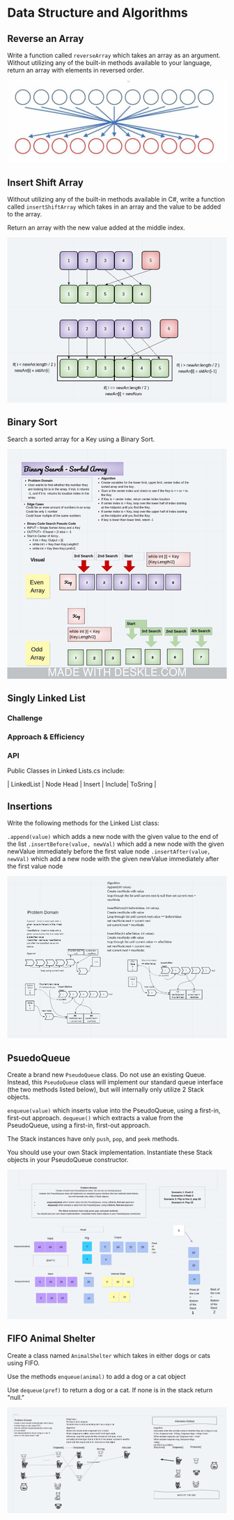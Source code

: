 # Data Structure and Algorithms

## Reverse an Array

Write a function called `reverseArray` which takes an array as an argument.
Without utilizing any of the built-in methods available to your language,
return an array with elements in reversed order.

![White Board](DsaAssets/ArrayReversed.png)

## Insert Shift Array

Without utilizing any of the built-in methods available in C#,
write a function called `insertShiftArray` which takes in an array
and the value to be added to the array.

Return an array with the new value added at the middle index.

![White Board](DsaAssets/ArrayShift.jpg)

## Binary Sort

Search a sorted array for a Key using a Binary Sort.

![Binary Sort White Board](DsaAssets/BinarySearch.JPEG)

## Singly Linked List

### Challenge
<!-- Description of the challenge -->

### Approach & Efficiency

<!-- What approach did you take? Why? 
What is the Big O space/time for this approach? -->

### API

Public Classes in Linked Lists.cs include:

| LinkedList | Node Head | Insert | Include| ToSring |

## Insertions

Write the following methods for the Linked List class:

`.append(value)` which adds a new node with the given value to the end of the list
`.insertBefore(value, newVal)` which add a new node with the given newValue immediately before the first value node
`.insertAfter(value, newVal)` which add a new node with the given newValue immediately after the first value node

![White Board](DsaAssets/LinkedList.Append.Insert.JPG)

## PsuedoQueue

Create a brand new `PseudoQueue` class. Do not use an existing Queue. Instead, this `PseudoQueue` class will implement our standard queue interface (the two methods listed below), but will internally only utilize 2 Stack objects.

`enqueue(value)` which inserts value into the PseudoQueue, using a first-in, first-out approach.
`dequeue()` which extracts a value from the PseudoQueue, using a first-in, first-out approach.

The Stack instances have only `push`, `pop`, and `peek` methods. 

You should use your own Stack implementation. Instantiate these Stack objects in your PseudoQueue constructor.

![White Board](DsaAssets/PseudoQueue.jpeg)

## FIFO Animal Shelter

Create a class named `AnimalShelter` which takes in either dogs or cats using FIFO.

Use the methods `enqueue(animal)` to add a dog or a cat object

Use `dequeue(pref)` to return a dog or a cat. If none is in the stack return "null."

![FIFO White Board](DsaAssets/FIFOAnimalShelterFull.JPEG)